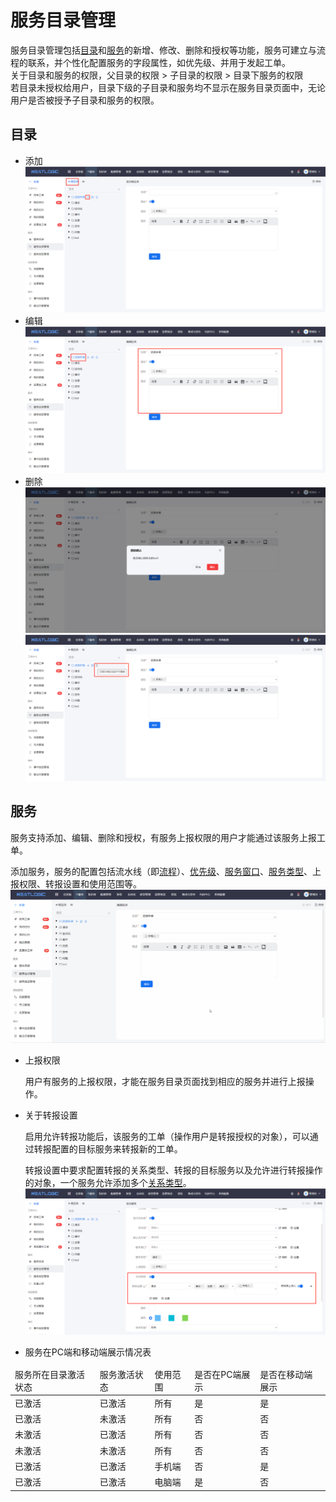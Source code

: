 # 服务目录管理
服务目录管理包括[目录](#目录)和[服务](#服务)的新增、修改、删除和授权等功能，服务可建立与流程的联系，并个性化配置服务的字段属性，如优先级、并用于发起工单。<br>
关于目录和服务的权限，父目录的权限 > 子目录的权限 > 目录下服务的权限<br>
若目录未授权给用户，目录下级的子目录和服务均不显示在服务目录页面中，无论用户是否被授予子目录和服务的权限。
## 目录

- 添加
  ![](IMAGES/服务目录管理_添加目录.png)
- 编辑
  ![](IMAGES/服务目录管理_编辑目录.png)
- 删除
  ![](IMAGES/服务目录管理_删除目录_可删除.png)
  ![](IMAGES/服务目录管理_删除目录_不可删除.png)

## 服务

  服务支持添加、编辑、删除和授权，有服务上报权限的用户才能通过该服务上报工单。
  
  添加服务，服务的配置包括流水线（即[流程](../流程管理/流程管理.md)）、[优先级](../其他配置管理/配置管理.md)、[服务窗口](../../100.系统配置/5.基础服务/服务窗口管理.md)、[服务类型](../服务/服务类型管理.md)、上报权限、转报设置和使用范围等。
![](IMAGES/服务目录管理_添加服务.gif)
- 上报权限
  
  用户有服务的上报权限，才能在服务目录页面找到相应的服务并进行上报操作。

- 关于转报设置
  
  启用允许转报功能后，该服务的工单（操作用户是转报授权的对象），可以通过转报配置的目标服务来转报新的工单。
  
  转报设置中要求配置转报的关系类型、转报的目标服务以及允许进行转报操作的对象，一个服务允许添加多个[关系类型](../其他配置管理/配置管理.md)。
![](IMAGES/服务目录管理_转报设置.png)

- 服务在PC端和移动端展示情况表
<table style="width:100%">
<thead>
    <tr>
        <td>服务所在目录激活状态</td>
        <td>服务激活状态</td>
        <td>使用范围</td>
        <td>是否在PC端展示</td>
        <td>是否在移动端展示</td>
    </tr>
</thead>
<tbody>
    <tr>
        <td>已激活</td>
        <td>已激活</td>
        <td>所有</td>
        <td>是</td>
        <td>是</td>
    </tr>
    <tr>
        <td>已激活</td>
        <td>未激活</td>
        <td>所有</td>
        <td>否</td>
        <td>否</td>
    </tr>
    <tr>
        <td>未激活</td>
        <td>已激活</td>
        <td>所有</td>
        <td>否</td>
        <td>否</td>
    </tr>
    <tr>
        <td>未激活</td>
        <td>未激活</td>
        <td>所有</td>
        <td>否</td>
        <td>否</td>
    </tr>
    <tr>
        <td>已激活</td>
        <td>已激活</td>
        <td>手机端</td>
        <td>否</td>
        <td>是</td>
    </tr>
    <tr>
        <td>已激活</td>
        <td>已激活</td>
        <td>电脑端</td>
        <td>是</td>
        <td>否</td>
    </tr>
</tbody>
</table>